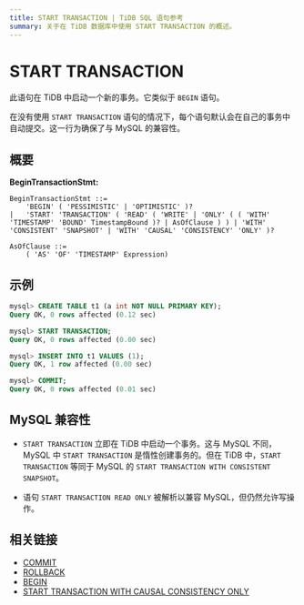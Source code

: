 ```yaml
---
title: START TRANSACTION | TiDB SQL 语句参考
summary: 关于在 TiDB 数据库中使用 START TRANSACTION 的概述。
---
```


# START TRANSACTION

此语句在 TiDB 中启动一个新的事务。它类似于 `BEGIN` 语句。

在没有使用 `START TRANSACTION` 语句的情况下，每个语句默认会在自己的事务中自动提交。这一行为确保了与 MySQL 的兼容性。

## 概要

**BeginTransactionStmt:**

```ebnf+diagram
BeginTransactionStmt ::=
    'BEGIN' ( 'PESSIMISTIC' | 'OPTIMISTIC' )?
|   'START' 'TRANSACTION' ( 'READ' ( 'WRITE' | 'ONLY' ( ( 'WITH' 'TIMESTAMP' 'BOUND' TimestampBound )? | AsOfClause ) ) | 'WITH' 'CONSISTENT' 'SNAPSHOT' | 'WITH' 'CAUSAL' 'CONSISTENCY' 'ONLY' )?

AsOfClause ::=
    ( 'AS' 'OF' 'TIMESTAMP' Expression)
```

## 示例

```sql
mysql> CREATE TABLE t1 (a int NOT NULL PRIMARY KEY);
Query OK, 0 rows affected (0.12 sec)

mysql> START TRANSACTION;
Query OK, 0 rows affected (0.00 sec)

mysql> INSERT INTO t1 VALUES (1);
Query OK, 1 row affected (0.00 sec)

mysql> COMMIT;
Query OK, 0 rows affected (0.01 sec)
```

## MySQL 兼容性

* `START TRANSACTION` 立即在 TiDB 中启动一个事务。这与 MySQL 不同，MySQL 中 `START TRANSACTION` 是惰性创建事务的。但在 TiDB 中，`START TRANSACTION` 等同于 MySQL 的 `START TRANSACTION WITH CONSISTENT SNAPSHOT`。

* 语句 `START TRANSACTION READ ONLY` 被解析以兼容 MySQL，但仍然允许写操作。

## 相关链接

* [COMMIT](/sql-statements/sql-statement-commit.md)
* [ROLLBACK](/sql-statements/sql-statement-rollback.md)
* [BEGIN](/sql-statements/sql-statement-begin.md)
* [START TRANSACTION WITH CAUSAL CONSISTENCY ONLY](/transaction-overview.md#causal-consistency)
